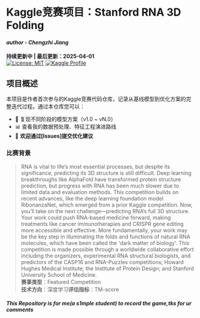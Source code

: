 # Kaggle竞赛项目：Stanford RNA 3D Folding

#### *author - Chengzhi Jiang*

**持续更新中 | 最后更新：2025-04-01**  
[![License: MIT](https://img.shields.io/badge/License-MIT-yellow.svg)](LICENSE)
[![Kaggle Profile](https://img.shields.io/badge/Kaggle-Profile-blue?logo=kaggle)](https://www.kaggle.com/code/chengzhijiang/rnafoldingpytorch-v1?scriptVersionId=230963836)

## 项目概述
本项目是作者首次参与的Kaggle竞赛代码仓库，记录从基线模型到优化方案的完整迭代过程。通过本仓库您可以：
- 🚀 复现不同阶段的模型方案（v1.0 ~ vN.0）
- 📊 查看我的数据预处理、特征工程演进路线
- 🤝 ​**欢迎通过[Issues]提交优化建议**​

### 比赛背景
> RNA is vital to life’s most essential processes, but despite its significance, predicting its 3D structure is still difficult. Deep learning breakthroughs like AlphaFold have transformed protein structure prediction, but progress with RNA has been much slower due to limited data and evaluation methods.
This competition builds on recent advances, like the deep learning foundation model RibonanzaNet, which emerged from a prior Kaggle competition. Now, you’ll take on the next challenge—predicting RNA’s full 3D structure.
Your work could push RNA-based medicine forward, making treatments like cancer immunotherapies and CRISPR gene editing more accessible and effective. More fundamentally, your work may be the key step in illuminating the folds and functions of natural RNA molecules, which have been called the 'dark matter of biology'.
This competition is made possible through a worldwide collaborative effort including the organizers, experimental RNA structural biologists, and predictors of the CASP16 and RNA-Puzzles competitions; Howard Hughes Medical Institute; the Institute of Protein Design; and Stanford University School of Medicine.  
> ​**赛事类型**：Featured Competition  
> ​**技术方向**：深度学习
> ​**评估指标**：TM-score

#### *This Repository is for me(a s1mple student) to record the game,tks for ur comments*
